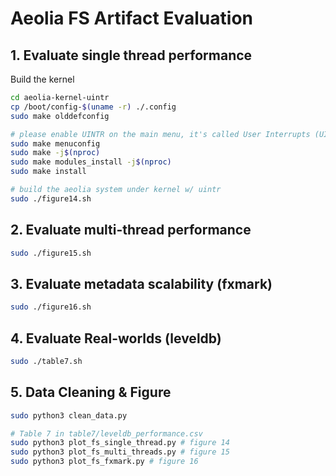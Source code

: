 # Aeolia FS Artifact Evaluation

## 1. Evaluate single thread performance
Build the kernel

```sh
cd aeolia-kernel-uintr
cp /boot/config-$(uname -r) ./.config
sudo make olddefconfig

# please enable UINTR on the main menu, it's called User Interrupts (UINTR)
sudo make menuconfig
sudo make -j$(nproc)
sudo make modules_install -j$(nproc)
sudo make install
```

```sh
# build the aeolia system under kernel w/ uintr
sudo ./figure14.sh

```

## 2. Evaluate multi-thread performance

```sh
sudo ./figure15.sh
```

## 3. Evaluate metadata scalability (fxmark)

```sh
sudo ./figure16.sh

```

## 4. Evaluate Real-worlds (leveldb)

```sh
sudo ./table7.sh
```

## 5. Data Cleaning & Figure

```sh
sudo python3 clean_data.py

# Table 7 in table7/leveldb_performance.csv
sudo python3 plot_fs_single_thread.py # figure 14
sudo python3 plot_fs_multi_threads.py # figure 15
sudo python3 plot_fs_fxmark.py # figure 16
```